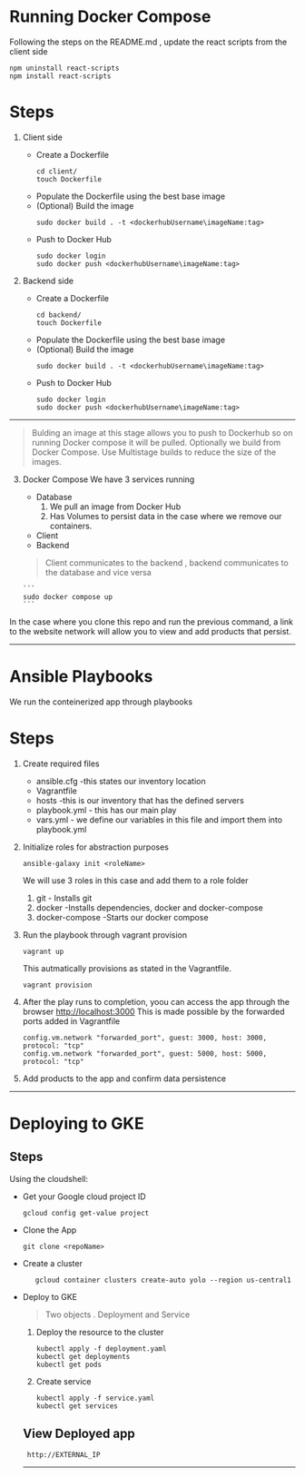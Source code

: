 # Running Docker Compose
Following the steps on the README.md , update the react scripts from the client side
```
npm uninstall react-scripts
npm install react-scripts

```
# Steps
1. Client side
    * Create a Dockerfile 
        ```
        cd client/
        touch Dockerfile
        ```
    * Populate the Dockerfile using the best base image
    * (Optional) Build the image
        ```
        sudo docker build . -t <dockerhubUsername\imageName:tag>

        ```
     * Push to Docker Hub
        ```
        sudo docker login
        sudo docker push <dockerhubUsername\imageName:tag>
        ```
  
  
2. Backend side
    * Create a Dockerfile 
        ```
        cd backend/
        touch Dockerfile
        ```
    * Populate the Dockerfile using the best base image
    * (Optional) Build the image
        ```
        sudo docker build . -t <dockerhubUsername\imageName:tag>

        ```
     * Push to Docker Hub
        ```
        sudo docker login
        sudo docker push <dockerhubUsername\imageName:tag>
        ```
  ---
  > Bulding an image at this stage allows you to push to Dockerhub so on running Docker compose it will be pulled.
  > Optionally we build from Docker Compose.
  > Use Multistage builds to reduce the size of the images.
  
3. Docker Compose
  We have 3 services running
    * Database
        1. We pull an image from Docker Hub
        1. Has Volumes to persist data in the case where we remove our containers.
    * Client
    * Backend
   > Client communicates to the backend , backend communicates to the database and vice versa

       ```
       sudo docker compose up
       ```
  In the case where you clone this repo and run the previous command, a link to the website network will allow you to view and add products that persist.
  
 ---  
 # Ansible Playbooks
 We run the conteinerized app through playbooks 
 # Steps
 1. Create required files
     * ansible.cfg -this states our inventory location
     * Vagrantfile 
     * hosts -this is our inventory that has the defined servers
     * playbook.yml - this has our main play
     * vars.yml - we define our variables in this file and import them into playbook.yml
 2. Initialize roles for abstraction purposes
     ```
     ansible-galaxy init <roleName>
     ```
     We will use 3 roles in this case and add them to a role folder
     1. git - Installs git
     1. docker -Installs dependencies, docker and docker-compose
     1. docker-compose -Starts our docker compose
    
 3. Run the playbook through vagrant provision
      ```
      vagrant up
      ```
    This autmatically provisions as stated in the Vagrantfile.
   
      ```
      vagrant provision
      ```
 4. After the play runs to completion, yoou can access the app through the browser
      [http://localhost:3000](http://localhost:3000)
      This is made possible by the forwarded ports added in Vagrantfile
      ```
      config.vm.network "forwarded_port", guest: 3000, host: 3000, protocol: "tcp"
      config.vm.network "forwarded_port", guest: 5000, host: 5000, protocol: "tcp"
  
      ```
 5. Add products to the app and confirm data persistence
---
# Deploying to GKE

## Steps
Using the cloudshell:
* Get your Google cloud project ID
   ```
   gcloud config get-value project
   ```
* Clone the App
   ```
   git clone <repoName>
   ```
* Create a cluster
   ```
      gcloud container clusters create-auto yolo --region us-central1
   ```
* Deploy to GKE
    > Two objects . Deployment and Service
    
    1. Deploy the resource to the cluster
        ```
        kubectl apply -f deployment.yaml
        kubectl get deployments
        kubectl get pods
        ```
    1. Create service
        ```
        kubectl apply -f service.yaml
        kubectl get services
        ```
        
  ## View Deployed app
  ```
   http://EXTERNAL_IP
  ```
  ---
